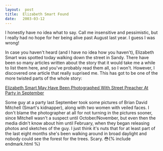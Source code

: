 ```yaml
---
layout:  post
title:  Elizabeth Smart Found
date:   2003-03-12
---
```


I honestly have no idea what to say. Call me insensitive and pessimistic, but I really had no hope for her being alive past August last year. I guess I was wrong!

In case you haven't heard (and I have no idea how you haven't), Elizabeth Smart was spotted today walking down the street in Sandy. There have been so many articles written about the story that it would take me a while to list them here, and you've probably read them all, so I won't. However, I discovered one article that really suprised me. This has got to be one of the more twisted parts of the whole story:

[Elizabeth Smart May Have Been Photographed With Street Preacher At Party in September](http://kutv.com/specialsection/local_story_071193346.html)

Some guy at a party last September took some pictures of Brian David Mitchell (Smart's kidnapper), along with two women with veiled faces. I don't blame the photographer at all for not turning in the pictures sooner, since Mitchell wasn't a suspect until October/November, but even then the media didn't know about him until February, when they began releasing photos and sketches of the guy. I just think it's nuts that for at least part of the last eight months she's been walking around in broad daylight and nobody could see the forest for the trees. Scary. 😳{% include endmark.html %}
